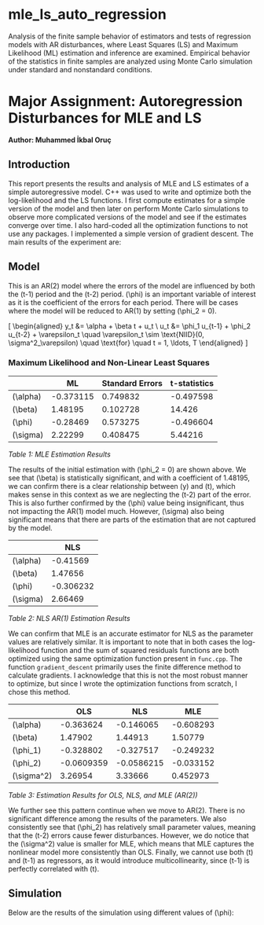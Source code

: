 # mle_ls_auto_regression
Analysis of the finite sample behavior of estimators and tests of regression models with AR disturbances, where Least Squares (LS) and Maximum Likelihood (ML) estimation and inference are examined. Empirical behavior of the statistics in finite samples are analyzed using Monte Carlo simulation under standard and nonstandard conditions.

# Major Assignment: Autoregression Disturbances for MLE and LS

**Author: Muhammed İkbal Oruç**

## Introduction

This report presents the results and analysis of MLE and LS estimates of a simple autoregressive model. C++ was used to write and optimize both the log-likelihood and the LS functions. I first compute estimates for a simple version of the model and then later on perform Monte Carlo simulations to observe more complicated versions of the model and see if the estimates converge over time. I also hard-coded all the optimization functions to not use any packages. I implemented a simple version of gradient descent. The main results of the experiment are:

## Model

This is an AR(2) model where the errors of the model are influenced by both the \(t-1\) period and the \(t-2\) period. \(\phi\) is an important variable of interest as it is the coefficient of the errors for each period. There will be cases where the model will be reduced to AR(1) by setting \(\phi_2 = 0\).

\[
\begin{aligned}
    y_t &= \alpha + \beta t + u_t \\
    u_t &= \phi_1 u_{t-1} + \phi_2 u_{t-2} + \varepsilon_t \quad \varepsilon_t \sim \text{NIID}(0, \sigma^2_\varepsilon) \quad \text{for} \quad t = 1, \ldots, T
\end{aligned}
\]

### Maximum Likelihood and Non-Linear Least Squares

|              | ML        | Standard Errors | t-statistics |
|--------------|-----------|-----------------|--------------|
| \(\alpha\)   | -0.373115 | 0.749832        | -0.497598    |
| \(\beta\)    | 1.48195   | 0.102728        | 14.426       |
| \(\phi\)     | -0.28469  | 0.573275        | -0.496604    |
| \(\sigma\)   | 2.22299   | 0.408475        | 5.44216      |

*Table 1: MLE Estimation Results*

The results of the initial estimation with \(\phi_2 = 0\) are shown above. We see that \(\beta\) is statistically significant, and with a coefficient of 1.48195, we can confirm there is a clear relationship between \(y\) and \(t\), which makes sense in this context as we are neglecting the \(t-2\) part of the error. This is also further confirmed by the \(\phi\) value being insignificant, thus not impacting the AR(1) model much. However, \(\sigma\) also being significant means that there are parts of the estimation that are not captured by the model.

|              | NLS       |
|--------------|-----------|
| \(\alpha\)   | -0.41569  |
| \(\beta\)    | 1.47656   |
| \(\phi\)     | -0.306232 |
| \(\sigma\)   | 2.66469   |

*Table 2: NLS AR(1) Estimation Results*

We can confirm that MLE is an accurate estimator for NLS as the parameter values are relatively similar. It is important to note that in both cases the log-likelihood function and the sum of squared residuals functions are both optimized using the same optimization function present in `func.cpp`. The function `gradient_descent` primarily uses the finite difference method to calculate gradients. I acknowledge that this is not the most robust manner to optimize, but since I wrote the optimization functions from scratch, I chose this method.

|              | OLS       | NLS       | MLE       |
|--------------|-----------|-----------|-----------|
| \(\alpha\)   | -0.363624 | -0.146065 | -0.608293 |
| \(\beta\)    | 1.47902   | 1.44913   | 1.50779   |
| \(\phi_1\)   | -0.328802 | -0.327517 | -0.249232 |
| \(\phi_2\)   | -0.0609359| -0.0586215| -0.033152 |
| \(\sigma^2\) | 3.26954   | 3.33666   | 0.452973  |

*Table 3: Estimation Results for OLS, NLS, and MLE (AR(2))*

We further see this pattern continue when we move to AR(2). There is no significant difference among the results of the parameters. We also consistently see that \(\phi_2\) has relatively small parameter values, meaning that the \(t-2\) errors cause fewer disturbances. However, we do notice that the \(\sigma^2\) value is smaller for MLE, which means that MLE captures the nonlinear model more consistently than OLS. Finally, we cannot use both \(t\) and \(t-1\) as regressors, as it would introduce multicollinearity, since \(t-1\) is perfectly correlated with \(t\).

## Simulation

Below are the results of the simulation using different values of \(\phi\):
